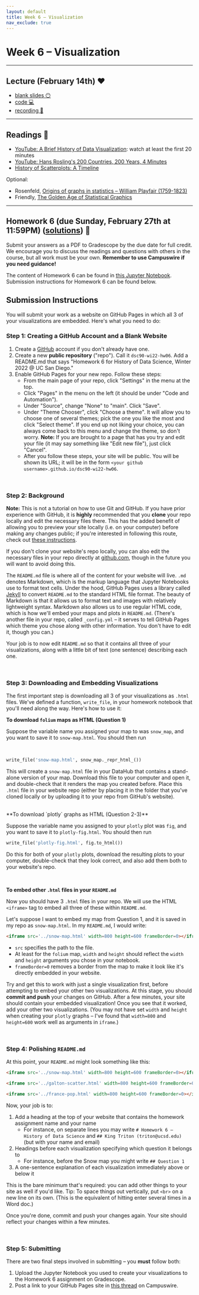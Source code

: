 ```yaml
---
layout: default
title: Week 6 – Visualization
nav_exclude: true
---
```


<script src="https://cdn.mathjax.org/mathjax/latest/MathJax.js?config=TeX-AMS-MML_HTMLorMML" type="text/javascript"></script>

# Week 6 – Visualization

---

## Lecture (February 14th) ❤️

- [blank slides 😶](../../slides/lec06.pdf)
- [code 💻](http://datahub.ucsd.edu/user-redirect/git-sync?repo=https://github.com/dsc-courses/dsc90-2022-wi&subPath=lecture/lec06/lec06.ipynb)
- [recording 🎥](https://youtu.be/SM1WQBgu0eI)

---

## Readings 📖

- [YouTube: A Brief History of Data Visualization](https://www.youtube.com/watch?v=N00g9Q9stBo): watch at least the first 20 minutes
- [YouTube: Hans Rosling's 200 Countries, 200 Years, 4 Minutes](https://www.youtube.com/watch?v=jbkSRLYSojo)
- [History of Scatterplots: A Timeline](https://cdn.knightlab.com/libs/timeline3/latest/embed/index.html?source=1lqjE7RKyvhfa_zqt6EuQUK051O8thpMxbHBfYeQeUcA&font=Lustria-Lato&lang=en&initial_zoom=2&height=650)

Optional:
- Rosenfeld, [Origins of graphs in statistics – William Playfair (1759-1823)](https://higherlogicdownload.s3.amazonaws.com/AMSTAT/1484431b-3202-461e-b7e6-ebce10ca8bcd/UploadedImages/Classroom_Activities/HS_3_Origins_of_graphs_in_statistics.pdf)
- Friendly, [The Golden Age of Statistical Graphics](https://arxiv.org/pdf/0906.3979.pdf)

---

## Homework 6 (due Sunday, February 27th at 11:59PM) ([solutions](https://campuswire.com/c/GCAB4734F/feed/44)) 📝

Submit your answers as a PDF to Gradescope by the due date for full credit. We encourage you to discuss the readings and questions with others in the course, but all work must be your own. **Remember to use Campuswire if you need guidance!**

The content of Homework 6 can be found in [this Jupyter Notebook](http://datahub.ucsd.edu/user-redirect/git-sync?repo=https://github.com/dsc-courses/dsc90-2022-wi&subPath=homework/hw06/hw06-student.ipynb). Submission instructions for Homework 6 can be found below.

## Submission Instructions

You will submit your work as a website on GitHub Pages in which all 3 of your visualizations are embedded. Here's what you need to do:

### Step 1: Creating a GitHub Account and a Blank Website

1. Create a [GitHub](http://github.com) account if you don't already have one.
2. Create a new **public repository** ("repo"). Call it `dsc90-wi22-hw06`. Add a README.md that says "Homework 6 for History of Data Science, Winter 2022 @ UC San Diego."
3. Enable GitHub Pages for your new repo. Follow these steps:
    - From the main page of your repo, click "Settings" in the menu at the top.
    - Click "Pages" in the menu on the left (it should be under "Code and Automation").
    - Under "Source", change "None" to "main". Click "Save".
    - Under "Theme Chooser", click "Choose a theme". It will allow you to choose one of several themes; pick the one you like the most and click "Select theme". If you end up not liking your choice, you can always come back to this menu and change the theme, so don't worry. **Note:** If you are brought to a page that has you try and edit your file (it may say something like "Edit new file"), just click "Cancel".
    - After you follow these steps, your site will be public. You will be shown its URL; it will be in the form `<your github username>.github.io/dsc90-wi22-hw06`.
    
<br>

### Step 2: Background

**Note:** This is not a tutorial on how to use Git and GitHub. If you have prior experience with GitHub, it is **highly** recommended that you **clone** your repo locally and edit the necessary files there. This has the added benefit of allowing you to preview your site locally (i.e. on your computer) before making any changes public; if you're interested in following this route, check out [these instructions](https://docs.github.com/en/pages/setting-up-a-github-pages-site-with-jekyll/testing-your-github-pages-site-locally-with-jekyll). 

If you don't clone your website's repo locally, you can also edit the necessary files in your repo directly at [github.com](https://github.com), though in the future you will want to avoid doing this.

The `README.md` file is where all of the content for your website will live. `.md` denotes Markdown, which is the markup language that Jupyter Notebooks use to format text cells. Under the hood, GitHub Pages uses a library called [Jekyll](https://jekyllrb.com) to convert `README.md` to the standard HTML file format. The beauty of Markdown is that it allows us to format text and images with relatively lightweight syntax. Markdown also allows us to use regular HTML code, which is how we'll embed your maps and plots in `README.md`. (There's another file in your repo, called `_config.yml` – it serves to tell GitHub Pages which theme you chose along with other information. You don't have to edit it, though you can.)

Your job is to now edit `README.md` so that it contains all three of your visualizations, along with a little bit of text (one sentence) describing each one.

<br>

### Step 3: Downloading and Embedding Visualizations

The first important step is downloading all 3 of your visualizations as `.html` files. We've defined a function, `write_file`, in your homework notebook that you'll need along the way. Here's how to use it:

**To download `folium` maps as HTML (Question 1)**

Suppose the variable name you assigned your map to was `snow_map`, and you want to save it to `snow-map.html`. You should then run

<br> 

```py
write_file('snow-map.html', snow_map._repr_html_())
```
This will create a `snow-map.html` file in your DataHub that contains a stand-alone version of your map. Download this file to your computer and open it, and double-check that it renders the map you created before. Place this `.html` file in your website repo (either by placing it in the folder that you've cloned locally or by uploading it to your repo from GitHub's website).

<br> 
**To download `plotly` graphs as HTML (Question 2-3)**

Suppose the variable name you assigned to your `plotly` plot was `fig`, and you want to save it to `plotly-fig.html`. You should then run

```py
write_file('plotly-fig.html', fig.to_html())
```
Do this for both of your `plotly` plots, download the resulting plots to your computer, double-check that they look correct, and also add them both to your website's repo.

<br> 

**To embed other `.html` files in your `README.md`**

Now you should have 3 `.html` files in your repo. We will use the HTML `<iframe>` tag to embed all three of these within `README.md`.

Let's suppose I want to embed my map from Question 1, and it is saved in my repo as `snow-map.html`. In my `README.md`, I would write:

```html
<iframe src='../snow-map.html' width=800 height=600 frameBorder=0></iframe>
```
- `src` specifies the path to the file.
- At least for the `folium` map, `width` and `height` should reflect the `width` and `height` arguments you chose in your notebook.
- `frameBorder=0` removes a border from the map to make it look like it's directly embedded in your website.

Try and get this to work with just a single visualization first, before attempting to embed your other two visualizations. At this stage, you should **commit and push** your changes on GitHub. After a few minutes, your site should contain your embedded visualization! Once you see that it worked, add your other two visualizations. (You may not have set `width` and `height` when creating your `plotly` graphs – I've found that `width=800` and `height=600` work well as arguments in `iframe`.)

<br>

### Step 4: Polishing `README.md`

At this point, your `README.md` might look something like this:

```md
<iframe src='../snow-map.html' width=800 height=600 frameBorder=0></iframe>

<iframe src='../galton-scatter.html' width=800 height=600 frameBorder=0></iframe>

<iframe src='../france-pop.html' width=800 height=600 frameBorder=0></iframe>
```

Now, your job is to:
1. Add a heading at the top of your website that contains the homework assignment name and your name
    - For instance, on separate lines you may write `# Homework 6 – History of Data Science` and `## King Triton (triton@ucsd.edu)` (but with your name and email)
2. Headings before each visualization specifying which question it belongs to
    - For instance, before the Snow map you might write `## Question 1`
3. A one-sentence explanation of each visualization immediately above or below it

This is the bare minimum that's required: you can add other things to your site as well if you'd like. Tip: To space things out vertically, put `<br>` on a new line on its own. (This is the equivalent of hitting enter several times in a Word doc.)

Once you're done, commit and push your changes again. Your site should reflect your changes within a few minutes.

<br>

### Step 5: Submitting

There are two final steps involved in submitting – you **must** follow both:
1. Upload the Jupyter Notebook you used to create your visualizations to the Homework 6 assignment on Gradescope.
2. Post a link to your GitHub Pages site in [this thread](https://campuswire.com/c/GCAB4734F/feed/24) on Campuswire.

<br>